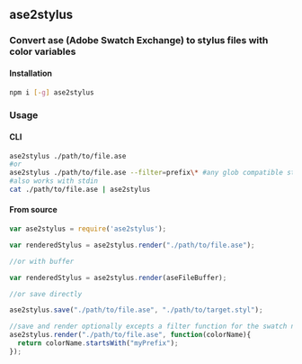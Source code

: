 ## ase2stylus

### Convert ase (Adobe Swatch Exchange) to stylus files with color variables

#### Installation

```bash
npm i [-g] ase2stylus
```

### Usage

#### CLI
```bash
ase2stylus ./path/to/file.ase
#or
ase2stylus ./path/to/file.ase --filter=prefix\* #any glob compatible string
#also works with stdin
cat ./path/to/file.ase | ase2stylus
```

#### From source

```javascript
var ase2stylus = require('ase2stylus');

var renderedStylus = ase2stylus.render("./path/to/file.ase");

//or with buffer

var renderedStylus = ase2stylus.render(aseFileBuffer);

//or save directly

ase2stylus.save("./path/to/file.ase", "./path/to/target.styl");

//save and render optionally excepts a filter function for the swatch name
ase2stylus.render("./path/to/file.ase", function(colorName){
  return colorName.startsWith("myPrefix");
});
```
